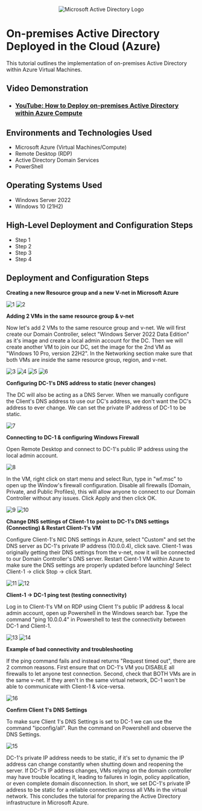 <p align="center">
<img src="https://i.imgur.com/pU5A58S.png" alt="Microsoft Active Directory Logo"/>
</p>

<h1>On-premises Active Directory Deployed in the Cloud (Azure)</h1>
This tutorial outlines the implementation of on-premises Active Directory within Azure Virtual Machines.<br />


<h2>Video Demonstration</h2>

- ### [YouTube: How to Deploy on-premises Active Directory within Azure Compute](https://www.youtube.com)

<h2>Environments and Technologies Used</h2>

- Microsoft Azure (Virtual Machines/Compute)
- Remote Desktop (RDP)
- Active Directory Domain Services
- PowerShell

<h2>Operating Systems Used </h2>

- Windows Server 2022
- Windows 10 (21H2)

<h2>High-Level Deployment and Configuration Steps</h2>

- Step 1
- Step 2
- Step 3
- Step 4

<h2>Deployment and Configuration Steps</h2>

**Creating a new Resource group and a new V-net in Microsoft Azure**

![1](https://github.com/user-attachments/assets/b883b33c-557e-46b8-bb60-0b88be9b714d)
![2](https://github.com/user-attachments/assets/49846f6b-8ec1-4d88-9614-7c85ad1ed4f7)

**Adding 2 VMs in the same resource group & v-net**

Now let's add 2 VMs to the same resource group and v-net. We will first create our Domain Controller, select "Windows Server 2022 Data Edition" as it's image and create a local admin account for the DC. Then we will create another VM to join our DC, set the image for the 2nd VM as "Windows 10 Pro, version 22H2". In the Networking section make sure that both VMs are inside the same resource group, region, and v-net. 

![3](https://github.com/user-attachments/assets/dc960696-9530-4c85-a89c-966500900f3b)
![4](https://github.com/user-attachments/assets/0e92c209-4e8c-49fb-a7da-f00d4d6ec5cc)
![5](https://github.com/user-attachments/assets/b30c5b6a-c946-46b8-ad4e-0e16d7befb9d)
![6](https://github.com/user-attachments/assets/ae09fada-cc68-4220-9828-f291112842d9)

**Configuring DC-1's DNS address to static (never changes)**

The DC will also be acting as a DNS Server. When we manually configure the Client's DNS address to use our DC's address, we don't want the DC's address to ever change. We can set the private IP address of DC-1 to be static.

![7](https://github.com/user-attachments/assets/c03ba59b-6f48-4897-8e0c-ad022dc42bad)

**Connecting to DC-1 & configuring Windows Firewall**

Open Remote Desktop and connect to DC-1's public IP address using the local admin account. 

![8](https://github.com/user-attachments/assets/418a3c42-7527-4e2d-8f7a-8fdd42f1f093)

In the VM, right click on start menu and select Run, type in "wf.msc" to open up the Window's firewall configuration. Disable all firewalls (Domain, Private, and Public Profiles), this will allow anyone to connect to our Domain Controller without any issues. Click Apply and then click OK.

![9](https://github.com/user-attachments/assets/4b45a202-585a-4cd6-8ca7-90641efc2881)
![10](https://github.com/user-attachments/assets/f0aaa210-a9b0-4fd1-8ca6-6156812cd68b)

**Change DNS settings of Client-1 to point to DC-1's DNS settings (Connecting) & Restart Client-1's VM**

Configure Client-1's NIC DNS settings in Azure, select "Custom" and set the DNS server as DC-1's private IP address (10.0.0.4), click save. Client-1 was originally getting their DNS settings from the v-net, now it will be connected to our Domain Controller's DNS server. Restart Cient-1 VM within Azure to make sure the DNS settings are properly updated before launching! Select Client-1 -> click Stop -> click Start.

![11](https://github.com/user-attachments/assets/81b1efde-f5ce-4d4a-b39f-eab7ba3cdf4d)
![12](https://github.com/user-attachments/assets/0bcff1f2-81c7-47ac-9d2a-87a75e17621b)

**Client-1 -> DC-1 ping test (testing connectivity)**

Log in to Client-1's VM on RDP using Client 1's public IP address & local admin account, open up Powershell in the Windows search bar. Type the command "ping 10.0.0.4" in Powershell to test the connectivity between DC-1 and Client-1. 

![13](https://github.com/user-attachments/assets/d9edeb64-4fa9-444a-bd22-aae2655156cf)
![14](https://github.com/user-attachments/assets/2a067ba7-5b7f-4577-a2b5-b69a56facd4c)

**Example of bad connectivity and troubleshooting**

If the ping command fails and instead returns "Request timed out", there are 2 common reasons. First ensure that on DC-1's VM you DISABLE all firewalls to let anyone test connection. Second, check that BOTH VMs are in the same v-net. If they aren't in the same virtual network, DC-1 won't be able to communicate with Client-1 & vice-versa.

![16](https://github.com/user-attachments/assets/b93ad6dd-2319-47dc-acb2-bc1c396be450)


**Confirm Client 1's DNS Settings**

To make sure Client 1's DNS Settings is set to DC-1 we can use the command "ipconfig/all". Run the command on Powershell and observe the DNS Settings.

![15](https://github.com/user-attachments/assets/131b7a99-4a95-43f2-8935-dddd182c213e)

DC-1's private IP address needs to be static, if it's set to dynamic the IP address can change constantly when shutting down and reopening the server. If DC-1's IP address changes, VMs relying on the domain controller may have trouble locating it, leading to failures in login, policy application, or even complete domain disconnection. In short, we set DC-1's private IP address to be static for a reliable connection across all VMs in the virtual network. This concludes the tutorial for preparing the Active Directory infrastructure in Microsoft Azure.





